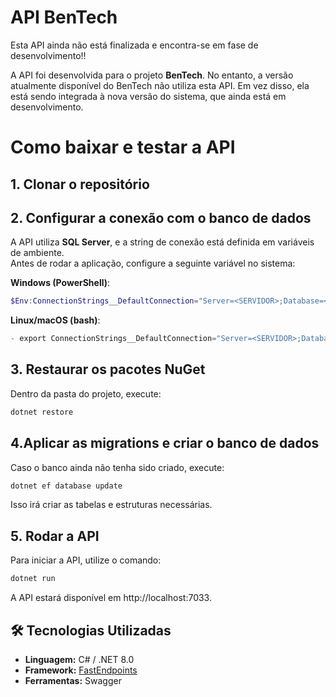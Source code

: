 # API BenTech

 Esta API ainda não está finalizada e encontra-se em fase de desenvolvimento!!

A API foi desenvolvida para o projeto **BenTech**. No entanto, a versão atualmente disponível do BenTech não utiliza esta API. Em vez disso, ela está sendo integrada à nova versão do sistema, que ainda está em desenvolvimento.  

# Como baixar e testar a API

## 1. Clonar o repositório
## 2. Configurar a conexão com o banco de dados

A API utiliza **SQL Server**, e a string de conexão está definida em variáveis de ambiente.  
Antes de rodar a aplicação, configure a seguinte variável no sistema:

**Windows (PowerShell)**:
  ```powershell
  $Env:ConnectionStrings__DefaultConnection="Server=<SERVIDOR>;Database=<NOME_DO_BANCO>;User Id=<USUARIO>;Password=<SENHA>;TrustServerCertificate=True;"
```
**Linux/macOS (bash)**:
```powershell
- export ConnectionStrings__DefaultConnection="Server=<SERVIDOR>;Database=<NOME_DO_BANCO>;User Id=<USUARIO>;Password=<SENHA>;TrustServerCertificate=True;"
```

## 3. Restaurar os pacotes NuGet
Dentro da pasta do projeto, execute:
```powershell
dotnet restore
```
## 4.Aplicar as migrations e criar o banco de dados

Caso o banco ainda não tenha sido criado, execute:
```powershell
dotnet ef database update
```
Isso irá criar as tabelas e estruturas necessárias.

## 5. Rodar a API

Para iniciar a API, utilize o comando:
```powershell
dotnet run
```
A API estará disponível em http://localhost:7033.

## 🛠️ Tecnologias Utilizadas  

- **Linguagem:** C# / .NET 8.0
- **Framework:** [FastEndpoints](https://fast-endpoints.com/)  
- **Ferramentas:** Swagger  
